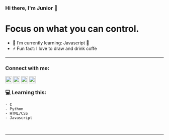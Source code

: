 ### Hi there, I'm Junior  👋

# Focus on what you can control. 

- 🌱 I’m currently learning: Javascript 🤣
- ⚡ Fun fact: I love to draw and drink coffe

---

### Connect with me:

[<img align="left" alt="somesurname1 | Twitter" width="22px" src="https://cdn.jsdelivr.net/npm/simple-icons@v3/icons/twitter.svg" />][twitter]
[<img align="left" alt="Alexandre Junior | LinkedIn" width="22px" src="https://cdn.jsdelivr.net/npm/simple-icons@v3/icons/linkedin.svg" />][linkedin]
[<img align="left" alt="_junior.mov | Instagram" width="22px" src="https://cdn.jsdelivr.net/npm/simple-icons@v3/icons/instagram.svg" />][instagram]
[<img align="left" alt="gatino | Discord" width="22px" src="https://cdn.jsdelivr.net/npm/simple-icons@v3/icons/discord.svg" />][discord]


<br />

### 💻 Learning this:

```
- C
- Python
- HTML/CSS
- Javascript

```
<br />

---

[twitter]: https://twitter.com/somesurname1
[instagram]: https://instagram.com/_junior.mov
[linkedin]: linkedin.com/in/alexandre-junior-946885153
[discord]: https://discord.com/channels/@gatino#9247
